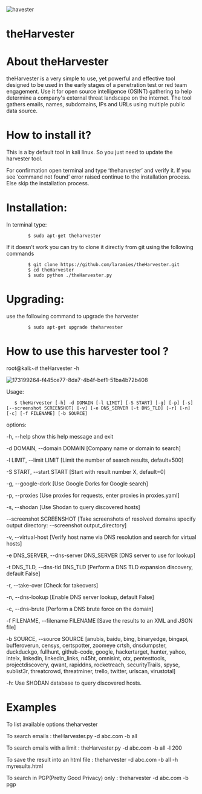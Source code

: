 ![havester](https://user-images.githubusercontent.com/106522935/173199264-f445ce77-8da7-4b4f-bef1-51ba4b72b408.png)
# theHarvester

# About theHarvester
theHarvester is a very simple to use, yet powerful and effective tool designed to be used in the early stages of a penetration test or red team engagement. Use it for open source intelligence (OSINT) gathering to help determine a company's external threat landscape on the internet. The tool gathers emails, names, subdomains, IPs and URLs using multiple public data source.

# How to install it?
This is a by default tool in kali linux. So you just need to update the harvester tool.

For confirmation open terminal and type ‘theharvester’ and verify it. If  you see ‘command not found’ error raised continue to the installation process. Else skip the installation process.

# Installation:
In terminal type:

            $ sudo apt-get theharvester
If it doesn’t work you can try to clone it directly from git using the following commands

            $ git clone https://github.com/laramies/theHarvester.git
            $ cd theHarvester
            $ sudo python ./theHarvester.py
            
# Upgrading:
use the following command to upgrade the harvester

            $ sudo apt-get upgrade theharvester

# How to use this harvester tool ?

 root@kali:~# theHarvester -h
 
![173199264-f445ce77-8da7-4b4f-bef1-51ba4b72b408](https://user-images.githubusercontent.com/106522935/193582052-78b3514f-b3ab-411c-83e1-fd8dfd4fa9b3.png)

Usage:

       $ theHarvester [-h] -d DOMAIN [-l LIMIT] [-S START] [-g] [-p] [-s] [--screenshot SCREENSHOT] [-v] [-e DNS_SERVER [-t DNS_TLD] [-r] [-n] [-c] [-f FILENAME] [-b SOURCE]


 options:

 -h, --help            show this help message and exit
   
 -d DOMAIN, --domain DOMAIN [Company name or domain to search]
                         
 -l LIMIT, --limit LIMIT [Limit the number of search results, default=500]
                         
 -S START, --start START [Start with result number X, default=0]
                         
 -g, --google-dork [Use Google Dorks for Google search]
   
 -p, --proxies [Use proxies for requests, enter proxies in proxies.yaml]
                      
 -s, --shodan [Use Shodan to query discovered hosts]
   
 --screenshot SCREENSHOT [Take screenshots of resolved domains specify output directory: --screenshot output_directory]
                        
 -v, --virtual-host [Verify host name via DNS resolution and search for virtual hosts]
                       
 -e DNS_SERVER, --dns-server DNS_SERVER [DNS server to use for lookup]
                        
 -t DNS_TLD, --dns-tld DNS_TLD [Perform a DNS TLD expansion discovery, default False]
                         
 -r, --take-over [Check for takeovers]
   
 -n, --dns-lookup [Enable DNS server lookup, default False]
   
 -c, --dns-brute [Perform a DNS brute force on the domain]
    
 -f FILENAME, --filename FILENAME [Save the results to an XML and JSON file]
                       
 -b SOURCE, --source SOURCE [anubis, baidu, bing, binaryedge, bingapi, bufferoverun, censys, certspotter, zoomeye
                            crtsh, dnsdumpster, duckduckgo, fullhunt, github-code, google, hackertarget, hunter, yahoo,                             intelx, linkedin, linkedin_links, n45ht, omnisint, otx, pentesttools, projectdiscovery,                                 qwant, rapiddns, rocketreach, securityTrails, spyse, sublist3r, threatcrowd, threatminer,                               trello, twitter, urlscan, virustotal]
     

 -h: Use SHODAN database to query discovered hosts.

# Examples
To list available options
        theharvester
        
To search emails :
        theHarvester.py -d abc.com -b all
        
To search emails with a limit :
        theHarvester.py -d abc.com -b all -l 200
        
To save the result into an html file :
        theharvester -d abc.com -b all -h myresults.html
        
 To search in PGP(Pretty Good Privacy) only :
        theharvester -d abc.com -b pgp     
